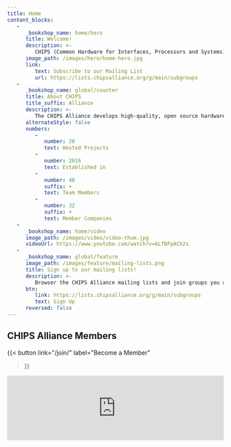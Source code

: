 ```yaml
---
title: Home
content_blocks:
   -
      _bookshop_name: home/hero
      title: Welcome!
      description: >-
         CHIPS (Common Hardware for Interfaces, Processors and Systems) Alliance harnesses the energy of open source collaboration to accelerate hardware development.
      image_path: /images/hero/home-hero.jpg
      link:
         text: Subscribe to our Mailing List
         url: https://lists.chipsalliance.org/g/main/subgroups
   -
      _bookshop_name: global/counter
      title: About CHIPS
      title_suffix: Alliance
      description: >-
         The CHIPS Alliance develops high-quality, open source hardware designs relevant to silicon devices and FPGAs. By creating an open and collaborative environment, CHIPS Alliance shares resources to lower the cost of development. Companies and individuals can work together to develop open source CPUs, various peripherals, and complex IP blocks. CHIPS Alliance is open to all organizations who are interested in collaborating on open source hardware or software tools to accelerate the creation of more efficient and innovative chip designs.
      alternateStyle: false
      numbers:
         -
            number: 20
            text: Hosted Projects
         -
            number: 2016
            text: Established in
         -
            number: 40
            suffix: +
            text: Team Members
         -
            number: 32
            suffix: +
            text: Member Companies
   -
      _bookshop_name: home/video
      image_path: /images/video/video-thum.jpg
      videoUrl: https://www.youtube.com/watch?v=bLfBFpACh2s
   -
      _bookshop_name: global/feature
      image_path: /images/feature/mailing-lists.png
      title: Sign up to our mailing lists!
      description: >-
         Browser the CHIPS Alliance mailing lists and join groups you are interested in.
      btn:
         link: https://lists.chipsalliance.org/g/main/subgroups
         text: Sign Up
      reversed: false
---
```



## CHIPS Alliance Members

{{< button
link="/join/"
label="Become a Member"
>}}

<iframe
title="landscape"
id="landscape"
src="https://landscape.lfph.io/card-mode?project=member&embed=yes"
frameborder="0"
scrolling="no"
class="iframe-container"
style="width: 100% ; min-width: 100%;"
></iframe>
<script defer src='//landscape.cncf.io/iframeResizer.js?ver=1671468192' id='landscape-resize-js'></script>
